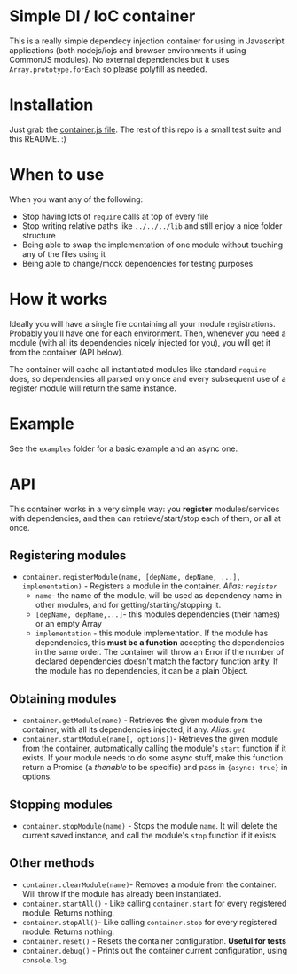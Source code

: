 # Simple DI / IoC container

This is a really simple dependecy injection container for using in Javascript applications (both nodejs/iojs and browser environments if using CommonJS modules). No external dependencies but it uses `Array.prototype.forEach` so please polyfill as needed.

# Installation
Just grab the [container.js file](https://github.com/cdelaorden/jscontainer/blob/master/container.js). The rest of this repo is a small test suite and this README. :)

# When to use
When you want any of the following:

* Stop having lots of `require` calls at top of every file
* Stop writing relative paths like `../../../lib` and still enjoy a nice folder structure
* Being able to swap the implementation of one module without touching any of the files using it
* Being able to change/mock dependencies for testing purposes

# How it works
Ideally you will have a single file containing all your module registrations. Probably you'll have one for each environment. Then, whenever you need a module (with all its dependencies nicely injected for you), you will get it from the container (API below).

The container will cache all instantiated modules like standard `require` does, so dependencies all parsed only once and every subsequent use of a register module will return the same instance.

# Example
See the `examples` folder for a basic example and an async one.

# API

This container works in a very simple way: you **register** modules/services with dependencies, and then can retrieve/start/stop each of them, or all at once.

## Registering modules

* `container.registerModule(name, [depName, depName, ...], implementation)` - Registers a module in the container. *Alias: `register`*
  * `name`- the name of the module, will be used as dependency name in other modules, and for getting/starting/stopping it.
  * `[depName, depName,...]`- this modules dependencies (their names) or an empty Array
  * `implementation` - this module implementation. If the module has dependencies, this **must be a function** accepting the dependencies in the same order. The container will throw an Error if the number of declared dependencies doesn't match the factory function arity. If the module has no dependencies, it can be a plain Object.

## Obtaining modules
* `container.getModule(name)` - Retrieves the given module from the container, with all its dependencies injected, if any. *Alias: `get`*
* `container.startModule(name[, options])`- Retrieves the given module from the container, automatically calling the module's `start` function if it exists. If your module needs to do some async stuff, make this function return a Promise (a *thenable* to be specific) and pass in `{async: true}` in options.

## Stopping modules
* `container.stopModule(name)` - Stops the module `name`. It will delete the current saved instance, and call the module's `stop` function if it exists. 

## Other methods
* `container.clearModule(name)`- Removes a module from the container. Will throw if the module has already been instantiated.
* `container.startAll()` - Like calling `container.start` for every registered module. Returns nothing.
* `container.stopAll()`- Like calling `container.stop` for every registered module. Returns nothing.
* `container.reset()` - Resets the container configuration. **Useful for tests**
* `container.debug()` - Prints out the container current configuration, using `console.log`.

